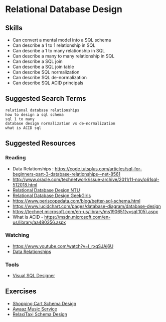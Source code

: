 # Relational Database Design

## Skills

- Can convert a mental model into a SQL schema
- Can describe a 1 to 1 relationship in SQL
- Can describe a 1 to many relationship in SQL
- Can describe a many to many relationship in SQL
- Can describe a SQL join
- Can describe a SQL join table
- Can describe SQL normalization
- Can describe SQL de-normalization
- Can describe SQL ACID principals

## Suggested Search Terms
```
relational database relationships
how to design a sql schema
sql 1 to many
database design normalization vs de-normalization
what is ACID sql
```


## Suggested Resources

### Reading

- Data Relationships : https://code.tutsplus.com/articles/sql-for-beginners-part-3-database-relationships--net-8561
- http://www.oracle.com/technetwork/issue-archive/2011/11-nov/o61sql-512018.html
- [Relational Database Design NTU](https://www.ntu.edu.sg/home/ehchua/programming/sql/Relational_Database_Design.html)
- [Relational Database Design GeekGirls](http://www.geekgirls.com/2011/09/databases-from-scratch-iii-relational-design-process/)
- https://www.periscopedata.com/blog/better-sql-schema.html
- https://www.lucidchart.com/pages/database-diagram/database-design
- https://technet.microsoft.com/en-us/library/ms190651(v=sql.105).aspx
- What is ACID - https://msdn.microsoft.com/en-us/library/aa480356.aspx

### Watching

- https://www.youtube.com/watch?v=I_rxqSJAj6U
- [Data Relationships](https://www.youtube.com/watch?v=ByqeSP9Y2UM)

### Tools
- [Visual SQL Designer](http://ondras.zarovi.cz/sql/demo/)

## Exercises

- [Shopping Cart Schema Design](./exercises/Shopping-Cart-Schema-Design.md)
- [Awaaz Music Service](./exercises/Awaaz-Music-Service.md)
- [RelaxiTaxi Schema Design](./exercises/RelaxiTaxi-Schema-Design.md)
